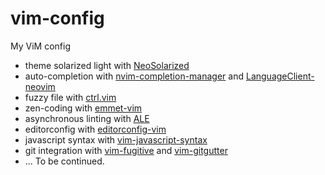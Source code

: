 # vim-config
My ViM config

* theme solarized light with [NeoSolarized](https://github.com/icymind/NeoSolarized)
* auto-completion with [nvim-completion-manager](https://github.com/roxma/nvim-completion-manager) and [LanguageClient-neovim](https://github.com/autozimu/LanguageClient-neovim)
* fuzzy file with [ctrl.vim](https://github.com/kien/ctrlp.vim)
* zen-coding with [emmet-vim](https://github.com/mattn/emmet-vim)
* asynchronous linting with [ALE](https://github.com/w0rp/ale)
* editorconfig with [editorconfig-vim](https://github.com/editorconfig/editorconfig-vim)
* javascript syntax with [vim-javascript-syntax](https://github.com/jelera/vim-javascript-syntax)
* git integration with [vim-fugitive](https://github.com/tpope/vim-fugitive) and [vim-gitgutter](https://github.com/airblade/vim-gitgutter)
* ... To be continued.

